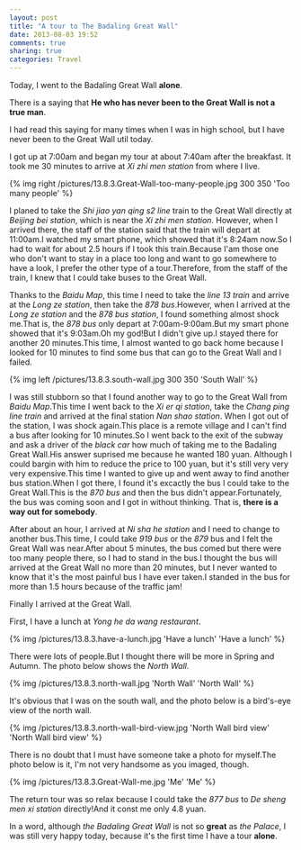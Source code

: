 ```yaml
---
layout: post
title: "A tour to The Badaling Great Wall"
date: 2013-08-03 19:52
comments: true
sharing: true
categories: Travel
---
```


Today, I went to the Badaling Great Wall **alone**.

There is a saying that **He who has never been to the Great Wall is not a**
**true man**.

I had read this saying for many times when I was in high school, but I have
never been to the Great Wall util today.

I got up at 7:00am and began my tour at about 7:40am after the breakfast.
It took me 30 minutes to arrive at *Xi zhi men station* from where I live.

{% img right /pictures/13.8.3.Great-Wall-too-many-people.jpg 300 350 'Too many people' %}

I planed to take the *Shi jiao yan qing s2 line* train to the Great Wall
directly at *Beijing bei station*, which is near the *Xi zhi men station*.
However, when I arrived there, the staff of the station said that the train
will depart at 11:00am.I watched my smart phone, which showed that it's
8:24am now.So I had to wait for about 2.5 hours if I took this train.Because
I'am those one who don't want to stay in a place too long and want to go
somewhere to have a look, I prefer the other type of a tour.Therefore, from
the staff of the train, I knew that I could take buses to the Great Wall.

Thanks to the *Baidu Map*, this time I need to take the *line 13 train* and
arrive at the *Long ze station*, then take the *878 bus*.However, when I
arrived at the *Long ze station* and the *878 bus station*, I found something
almost shock me.That is, the *878 bus* only depart at 7:00am-9:00am.But my
smart phone showed that it's 9:03am.Oh my god!But I didn't give up.I stayed
there for another 20 minutes.This time, I almost wanted to go back home because
I looked for 10 minutes to find some bus that can go to the Great Wall and I
failed.

{% img left /pictures/13.8.3.south-wall.jpg 300 350 'South Wall' %}

I was still stubborn so that I found another way to go to the Great Wall from
*Baidu Map*.This time I went back to the *Xi er qi station*, take the
*Chang ping line train* and arrived at the final station *Nan shao station*.
When I got out of the station, I was shock again.This place is a remote village
and I can't find a bus after looking for 10 minutes.So I went back to the
exit of the subway and ask a driver of the *black car* how much of taking me
to the Badaling Great Wall.His answer suprised me because he wanted 180 yuan.
Although I could bargin with him to reduce the price to 100 yuan, but it's
still very very very expensive.This time I wanted to give up and went away to
find another bus station.When I got there, I found it's excactly the bus I
could take to the Great Wall.This is the *870 bus* and then the bus didn't
appear.Fortunately, the bus was coming soon and I got in without thinking.
That is, **there is a way out for somebody**.

After about an hour, I arrived at *Ni sha he station* and I need to change to
another bus.This time, I could take *919 bus* or the *879* bus and I felt the
Great Wall was near.After about 5 minutes, the bus comed but there were too
many people there, so I had to stand in the bus.I thought the bus will arrived
at the Great Wall no more than 20 minutes, but I never wanted to know that it's
the most painful bus I have ever taken.I standed in the bus for more than 1.5
hours because of the traffic jam!

Finally I arrived at the Great Wall.

First, I have a lunch at *Yong he da wang restaurant*.

{% img /pictures/13.8.3.have-a-lunch.jpg 'Have a lunch' 'Have a lunch' %}

There were lots of people.But I thought there will be more in Spring and Autumn.
The photo below shows the *North Wall*.

{% img /pictures/13.8.3.north-wall.jpg 'North Wall' 'North Wall' %}

It's obvious that I was on the south wall, and the photo below is a bird's-eye
view of the north wall.

{% img /pictures/13.8.3.north-wall-bird-view.jpg 'North Wall bird view' 'North Wall bird view' %}

There is no doubt that I must have someone take a photo for myself.The photo
below is it, I'm not very handsome as you imaged, though.

{% img /pictures/13.8.3.Great-Wall-me.jpg 'Me' 'Me' %}

The return tour was so relax because I could take the *877 bus* to
*De sheng men xi station* directly!And it const me only 4.8 yuan.

In a word, although *the Badaling Great Wall* is not so **great** as
*the Palace*, I was still very happy today, because it's the first time I have
a tour **alone**.


